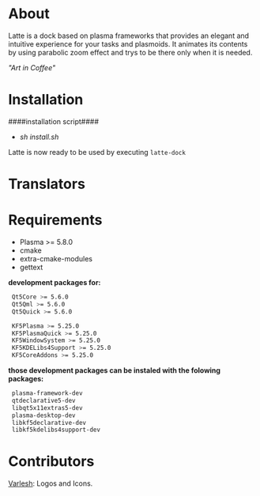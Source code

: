 About
=====
Latte is a dock based on plasma frameworks that provides an elegant and intuitive experience for your tasks and plasmoids. It animates its contents by using parabolic zoom effect and trys to be there only when it is needed.

*"Art in Coffee"*


Installation
============

####installation script####
- _sh install.sh_

Latte is now ready to be used by executing  ```latte-dock```

Translators
============


Requirements  
==========
* Plasma >= 5.8.0
* cmake
* extra-cmake-modules
* gettext

**development packages for:**
```bash
 Qt5Core >= 5.6.0
 Qt5Qml >= 5.6.0
 Qt5Quick >= 5.6.0

 KF5Plasma >= 5.25.0
 KF5PlasmaQuick >= 5.25.0
 KF5WindowSystem >= 5.25.0
 KF5KDELibs4Support >= 5.25.0
 KF5CoreAddons >= 5.25.0
```
**those development packages can be instaled with the folowing packages:**
```bash
 plasma-framework-dev
 qtdeclarative5-dev
 libqt5x11extras5-dev
 plasma-desktop-dev
 libkf5declarative-dev
 libkf5kdelibs4support-dev
```

Contributors
=============
[Varlesh](https://github.com/varlesh): Logos and Icons.



